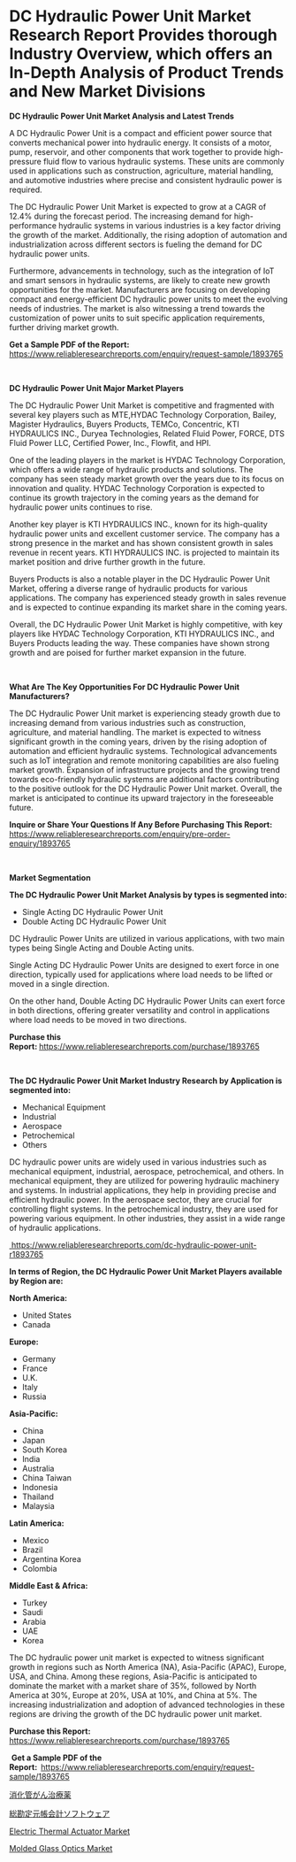 <p><h1>DC Hydraulic Power Unit Market Research Report Provides thorough Industry Overview, which offers an In-Depth Analysis of Product Trends and New Market Divisions</h1></p><p><strong>DC Hydraulic Power Unit Market Analysis and Latest Trends</strong></p>
<p><p>A DC Hydraulic Power Unit is a compact and efficient power source that converts mechanical power into hydraulic energy. It consists of a motor, pump, reservoir, and other components that work together to provide high-pressure fluid flow to various hydraulic systems. These units are commonly used in applications such as construction, agriculture, material handling, and automotive industries where precise and consistent hydraulic power is required.</p><p>The DC Hydraulic Power Unit Market is expected to grow at a CAGR of 12.4% during the forecast period. The increasing demand for high-performance hydraulic systems in various industries is a key factor driving the growth of the market. Additionally, the rising adoption of automation and industrialization across different sectors is fueling the demand for DC hydraulic power units.</p><p>Furthermore, advancements in technology, such as the integration of IoT and smart sensors in hydraulic systems, are likely to create new growth opportunities for the market. Manufacturers are focusing on developing compact and energy-efficient DC hydraulic power units to meet the evolving needs of industries. The market is also witnessing a trend towards the customization of power units to suit specific application requirements, further driving market growth.</p></p>
<p><strong>Get a Sample PDF of the Report:&nbsp;</strong> <a href="https://www.reliableresearchreports.com/enquiry/request-sample/1893765">https://www.reliableresearchreports.com/enquiry/request-sample/1893765</a></p>
<p>&nbsp;</p>
<p><strong>DC Hydraulic Power Unit Major Market Players</strong></p>
<p><p>The DC Hydraulic Power Unit Market is competitive and fragmented with several key players such as MTE,HYDAC Technology Corporation, Bailey, Magister Hydraulics, Buyers Products, TEMCo, Concentric, KTI HYDRAULICS INC., Duryea Technologies, Related Fluid Power, FORCE, DTS Fluid Power LLC, Certified Power, Inc., Flowfit, and HPI.</p><p>One of the leading players in the market is HYDAC Technology Corporation, which offers a wide range of hydraulic products and solutions. The company has seen steady market growth over the years due to its focus on innovation and quality. HYDAC Technology Corporation is expected to continue its growth trajectory in the coming years as the demand for hydraulic power units continues to rise.</p><p>Another key player is KTI HYDRAULICS INC., known for its high-quality hydraulic power units and excellent customer service. The company has a strong presence in the market and has shown consistent growth in sales revenue in recent years. KTI HYDRAULICS INC. is projected to maintain its market position and drive further growth in the future.</p><p>Buyers Products is also a notable player in the DC Hydraulic Power Unit Market, offering a diverse range of hydraulic products for various applications. The company has experienced steady growth in sales revenue and is expected to continue expanding its market share in the coming years.</p><p>Overall, the DC Hydraulic Power Unit Market is highly competitive, with key players like HYDAC Technology Corporation, KTI HYDRAULICS INC., and Buyers Products leading the way. These companies have shown strong growth and are poised for further market expansion in the future.</p></p>
<p>&nbsp;</p>
<p><strong>What Are The Key Opportunities For DC Hydraulic Power Unit Manufacturers?</strong></p>
<p><p>The DC Hydraulic Power Unit market is experiencing steady growth due to increasing demand from various industries such as construction, agriculture, and material handling. The market is expected to witness significant growth in the coming years, driven by the rising adoption of automation and efficient hydraulic systems. Technological advancements such as IoT integration and remote monitoring capabilities are also fueling market growth. Expansion of infrastructure projects and the growing trend towards eco-friendly hydraulic systems are additional factors contributing to the positive outlook for the DC Hydraulic Power Unit market. Overall, the market is anticipated to continue its upward trajectory in the foreseeable future.</p></p>
<p><strong>Inquire or Share Your Questions If Any Before Purchasing This Report:</strong> <a href="https://www.reliableresearchreports.com/enquiry/pre-order-enquiry/1893765">https://www.reliableresearchreports.com/enquiry/pre-order-enquiry/1893765</a></p>
<p>&nbsp;</p>
<p><strong>Market Segmentation</strong></p>
<p><strong>The DC Hydraulic Power Unit Market Analysis by types is segmented into:</strong></p>
<p><ul><li>Single Acting DC Hydraulic Power Unit</li><li>Double Acting DC Hydraulic Power Unit</li></ul></p>
<p><p>DC Hydraulic Power Units are utilized in various applications, with two main types being Single Acting and Double Acting units. </p><p>Single Acting DC Hydraulic Power Units are designed to exert force in one direction, typically used for applications where load needs to be lifted or moved in a single direction. </p><p>On the other hand, Double Acting DC Hydraulic Power Units can exert force in both directions, offering greater versatility and control in applications where load needs to be moved in two directions.</p></p>
<p><strong>Purchase this Report:&nbsp;</strong><a href="https://www.reliableresearchreports.com/purchase/1893765">https://www.reliableresearchreports.com/purchase/1893765</a></p>
<p>&nbsp;</p>
<p><strong>The DC Hydraulic Power Unit Market Industry Research by Application is segmented into:</strong></p>
<p><ul><li>Mechanical Equipment</li><li>Industrial</li><li>Aerospace</li><li>Petrochemical</li><li>Others</li></ul></p>
<p><p>DC hydraulic power units are widely used in various industries such as mechanical equipment, industrial, aerospace, petrochemical, and others. In mechanical equipment, they are utilized for powering hydraulic machinery and systems. In industrial applications, they help in providing precise and efficient hydraulic power. In the aerospace sector, they are crucial for controlling flight systems. In the petrochemical industry, they are used for powering various equipment. In other industries, they assist in a wide range of hydraulic applications.</p></p>
<p><a href="https://www.reliableresearchreports.com/dc-hydraulic-power-unit-r1893765">&nbsp;https://www.reliableresearchreports.com/dc-hydraulic-power-unit-r1893765</a></p>
<p><strong>In terms of Region, the DC Hydraulic Power Unit Market Players available by Region are:</strong></p>
<p>
    <p> <strong> North America: </strong>
        <ul>
            <li>United States</li>
            <li>Canada</li>
        </ul>
        </p> 
    <p> <strong> Europe: </strong>
        <ul>
            <li>Germany</li>
            <li>France</li>
            <li>U.K.</li>
            <li>Italy</li>
            <li>Russia</li>
        </ul>
        </p> 
    <p> <strong> Asia-Pacific: </strong>
        <ul>
            <li>China</li>
            <li>Japan</li>
            <li>South Korea</li>
            <li>India</li>
            <li>Australia</li>
            <li>China Taiwan</li>
            <li>Indonesia</li>
            <li>Thailand</li>
            <li>Malaysia</li>
        </ul>
        </p> 
    <p> <strong> Latin America: </strong>
        <ul>
            <li>Mexico</li>
            <li>Brazil</li>
            <li>Argentina Korea</li>
            <li>Colombia</li>
        </ul>
        </p> 
    <p> <strong> Middle East & Africa: </strong>
        <ul>
            <li>Turkey</li>
            <li>Saudi</li>
            <li>Arabia</li>
            <li>UAE</li>
            <li>Korea</li>
        </ul>
    </p>
    </p>
<p><p>The DC hydraulic power unit market is expected to witness significant growth in regions such as North America (NA), Asia-Pacific (APAC), Europe, USA, and China. Among these regions, Asia-Pacific is anticipated to dominate the market with a market share of 35%, followed by North America at 30%, Europe at 20%, USA at 10%, and China at 5%. The increasing industrialization and adoption of advanced technologies in these regions are driving the growth of the DC hydraulic power unit market.</p></p>
<p><strong>Purchase this Report: </strong><a href="https://www.reliableresearchreports.com/purchase/1893765">https://www.reliableresearchreports.com/purchase/1893765</a></p>
<p>&nbsp;<strong>Get a Sample PDF of the Report:&nbsp;&nbsp;</strong><a href="https://www.reliableresearchreports.com/enquiry/request-sample/1893765">https://www.reliableresearchreports.com/enquiry/request-sample/1893765</a></p>
<p><strong></strong></p>
<p><p><a href="https://github.com/CloydAbbott2023/Market-Research-Report-List-1/blob/main/374896737459.md">消化管がん治療薬</a></p><p><a href="https://github.com/oqoeusbvpadwjs08/Market-Research-Report-List-1/blob/main/291433537462.md">総勘定元帳会計ソフトウェア</a></p><p><a href="https://github.com/okotobwrhuteie/Market-Research-Report-List-2/blob/main/electric-thermal-actuator-market.md">Electric Thermal Actuator Market</a></p><p><a href="https://github.com/ashepherd82/Market-Research-Report-List-4/blob/main/molded-glass-optics-market.md">Molded Glass Optics Market</a></p></p>